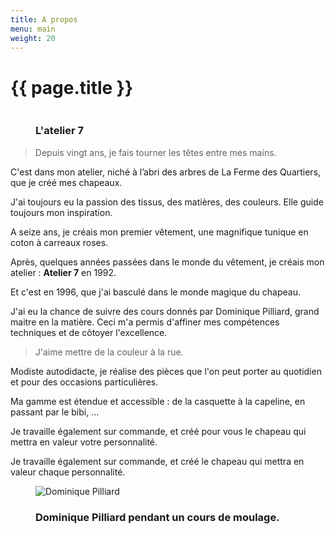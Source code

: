 ```yaml
---
title: A propos
menu: main
weight: 20
---
```

<div class="row">
  <div class="col-sm-10 col-sm-offset-1"><h1 class="page-title">{{ page.title }}</h1></div>
</div>
<div class="row">

<div class="col-sm-4 col-sm-offset-1">
<figure class="thumbnail rot1">
<img src="{{ site.baseurl }}/img/a-propos/marie-line-delacroix-atelier-7-2.jpg/" alt="" class="img-responsive">
<div class="caption">
<h3>L'atelier 7</h3>
</div>
</figure>
</div>

<div class="col-sm-6">

> Depuis vingt ans, je fais tourner les têtes entre mes mains.

C'est dans mon atelier, niché à l’abri des arbres de La Ferme des Quartiers, que je créé mes chapeaux.

J'ai toujours eu la passion des tissus, des matières, des couleurs. Elle guide toujours mon inspiration.

A seize ans, je créais mon premier vêtement, une magnifique tunique en coton à carreaux roses.

Après, quelques années passées dans le monde du vêtement, je créais mon atelier : __Atelier 7__ en 1992.

Et c'est en 1996, que j'ai basculé dans le monde magique du chapeau.

J'ai eu la chance de suivre des cours donnés par Dominique Pilliard, grand maitre en la matière. Ceci m'a permis d'affiner mes compétences techniques et de côtoyer l'excellence.

</div>
</div>

<div class="row">
<div class="col-sm-offset-1 col-sm-6">

> J'aime mettre de la couleur à la rue.

Modiste autodidacte, je réalise des pièces que l'on peut porter au quotidien et pour des occasions particulières.

Ma gamme est étendue et accessible : de la casquette à la capeline, en passant par le bibi, ...

Je travaille également sur commande, et créé pour vous le chapeau qui mettra en valeur votre personnalité.

Je travaille également sur commande, et créé le chapeau qui mettra en valeur chaque personnalité.

</div>
<div class="col-sm-3">
<figure class="thumbnail rot0">
<img src="{{ site.baseurl }}/img/a-propos/dominique-pilliard.jpg" alt="Dominique Pilliard" class="img-responsive">
<div class="caption">
<h3>Dominique Pilliard pendant un cours de moulage.</h3>
</div>
</figure>
</div>

</div>
